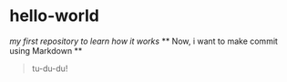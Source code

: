 # hello-world
*my first repository to learn how it works*
** Now, i want to make commit using Markdown **
> tu-du-du!
